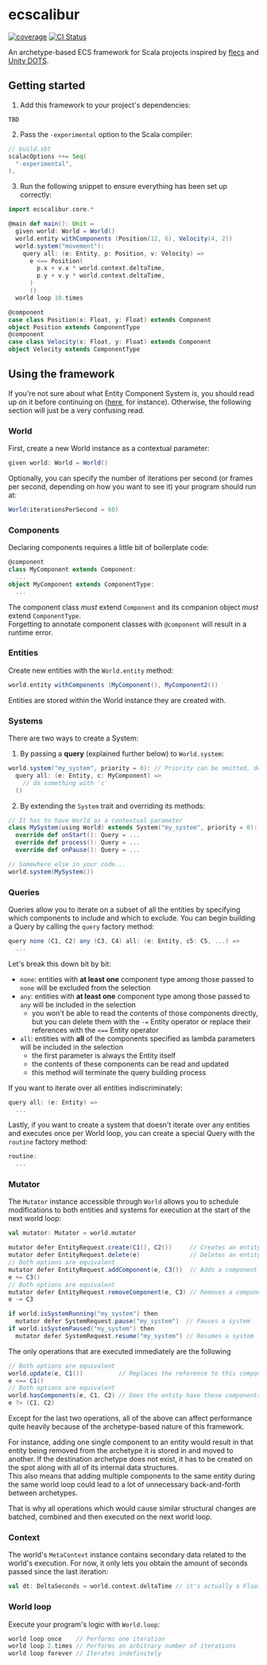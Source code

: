# ecscalibur

[![coverage](https://codecov.io/github/Remisse/ecscalibur/graph/badge.svg?token=KH1U71TV5V)](https://codecov.io/github/Remisse/ecscalibur) [![CI Status](https://github.com/Remisse/ecscalibur/actions/workflows/ci.yaml/badge.svg)](https://github.com/Remisse/ecscalibur/actions/workflows/ci.yaml)

An archetype-based ECS framework for Scala projects inspired by [flecs](https://github.com/SanderMertens/flecs) and [Unity DOTS](https://unity.com/dots).

## Getting started

1) Add this framework to your project's dependencies:  
```
TBD
```
2) Pass the `-experimental` option to the Scala compiler:
```scala
// build.sbt
scalacOptions ++= Seq(
  "-experimental",
),
```
3) Run the following snippet to ensure everything has been set up correctly:

```scala
import ecscalibur.core.*

@main def main(): Unit =
  given world: World = World()
  world.entity withComponents (Position(12, 6), Velocity(4, 2))
  world.system("movement"):
    query all: (e: Entity, p: Position, v: Velocity) =>
      e <== Position(
        p.x + v.x * world.context.deltaTime,
        p.y + v.y * world.context.deltaTime,
      )
      ()
  world loop 10.times

@component
case class Position(x: Float, y: Float) extends Component
object Position extends ComponentType
@component
case class Velocity(x: Float, y: Float) extends Component
object Velocity extends ComponentType
```

## Using the framework

If you're not sure about what Entity Component System is, you should read up on it before continuing on ([here](https://github.com/SanderMertens/ecs-faq), for instance). Otherwise, the following section will just be a very confusing read.

### World

First, create a new World instance as a contextual parameter:
```scala
given world: World = World()
```

Optionally, you can specify the number of iterations per second (or frames per second, depending on how you want to see it) your program should run at:
```scala
World(iterationsPerSecond = 60)
```

### Components

Declaring components requires a little bit of boilerplate code:
```scala
@component
class MyComponent extends Component:
  ...
object MyComponent extends ComponentType:
  ...
```

The component class *must* extend `Component` and its companion object *must* extend `ComponentType`.  
Forgetting to annotate component classes with `@component` will result in a runtime error.

### Entities

Create new entities with the `World.entity` method:
```scala
world.entity withComponents (MyComponent(), MyComponent2())
```

Entities are stored within the World instance they are created with.

### Systems

There are two ways to create a System:

1. By passing a **query** (explained further below) to `World.system`:
```scala
world.system("my_system", priority = 0): // Priority can be omitted, defaults to 0
  query all: (e: Entity, c: MyComponent) =>
    // do something with 'c'
  ()
```
2. By extending the `System` trait and overriding its methods:
```scala
// It has to have World as a contextual parameter
class MySystem(using World) extends System("my_system", priority = 0):
  override def onStart(): Query = ...
  override def process(): Query = ...
  override def onPause(): Query = ...

// Somewhere else in your code...
world.system(MySystem())
```

### Queries

Queries allow you to iterate on a subset of all the entities by specifying which components to include and which to exclude. You can begin building a Query by calling the `query` factory method:
```scala
query none (C1, C2) any (C3, C4) all: (e: Entity, c5: C5, ...) =>
  ...
```
Let's break this down bit by bit:
- `none`: entities with **at least one** component type among those passed to `none` will be excluded from the selection
- `any`: entities with **at least one** component type among those passed to `any` will be included in the selection
  - you won't be able to read the contents of those components directly, but you can delete them with the `-=` Entity operator or replace their references with the `<==` Entity operator
- `all`: entities with **all** of the components specified as lambda parameters will be included in the selection
  - the first parameter is always the Entity itself
  - the contents of these components can be read and updated
  - this method will terminate the query building process

If you want to iterate over all entities indiscriminately:
```scala
query all: (e: Entity) =>
  ...
```

Lastly, if you want to create a system that doesn't iterate over any entities and executes once per World loop, you can create a special Query with the `routine` factory method:
```scala
routine:
  ...
```

### Mutator

The `Mutator` instance accessible through `World` allows you to schedule modifications to both entities and systems for execution at the start of the next world loop:

```scala
val mutator: Mutator = world.mutator

mutator defer EntityRequest.create(C1(), C2())     // Creates an entity with the specified components
mutator defer EntityRequest.delete(e)              // Deletes an entity
// Both options are equivalent
mutator defer EntityRequest.addComponent(e, C3())  // Adds a component to an entity
e += C3()
// Both options are equivalent
mutator defer EntityRequest.removeComponent(e, C3) // Removes a component from  an entity
e -= C3

if world.isSystemRunning("my_system") then
  mutator defer SystemRequest.pause("my_system")  // Pauses a system
if world.isSystemPaused("my_system") then
  mutator defer SystemRequest.resume("my_system") // Resumes a system
```

The only operations that are executed immediately are the following

```scala
// Both options are equivalent
world.update(e, C1())          // Replaces the reference to this component type
e <== C1()
// Both options are equivalent
world.hasComponents(e, C1, C2) // Does the entity have these components?
e ?> (C1, C2)
```

Except for the last two operations, all of the above can affect performance quite heavily because of the archetype-based nature of this framework.

For instance, adding one single component to an entity would result in that entity being removed from the archetype it is stored in and moved to another. If the destination archetype does not exist, it has
to be created on the spot along with all of its internal data structures.  
This also means that adding multiple components to the same entity during the same world loop could lead to a lot of unnecessary back-and-forth between archetypes.

That is why all operations which would cause similar structural changes are batched, combined and then executed on the next world loop.

### Context

The world's `MetaContext` instance contains secondary data related to the world's execution. For now, it only lets you obtain the amount of seconds
passed since the last iteration:

```scala
val dt: DeltaSeconds = world.context.deltaTime // it's actually a Float
```

### World loop

Execute your program's logic with `World.loop`:

```scala
world loop once    // Performs one iteration
world loop 2.times // Performs an arbitrary number of iterations
world loop forever // Iterates indefinitely
```
